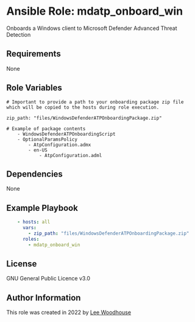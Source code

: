 # Ansible Role: mdatp_onboard_win

Onboards a Windows client to Microsoft Defender Advanced Threat Detection

## Requirements

None

## Role Variables

```shell
# Important to provide a path to your onboarding package zip file which will be copied to the hosts during role execution.

zip_path: "files/WindowsDefenderATPOnboardingPackage.zip"

# Example of package contents
    - WindowsDefenderATPOnboardingScript
    - OptionalParamsPolicy
        - AtpConfiguration.admx
        - en-US
            - AtpConfiguration.adml
```
## Dependencies

None

## Example Playbook
```yaml
    - hosts: all
      vars:
        - zip_path: "files/WindowsDefenderATPOnboardingPackage.zip"
      roles:
        - mdatp_onboard_win
```

## License

GNU General Public Licence v3.0

## Author Information

This role was created in 2022 by [Lee Woodhouse](https://www.leewoodhouse.com/)

